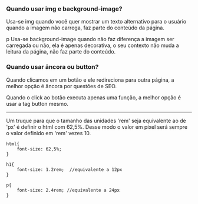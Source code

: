  ### Quando usar img e background-image?
 
 <p> Usa-se img quando você quer mostrar um texto alternativo para o usuário quando a imagem não carrega, faz parte do conteúdo da página.</p>p
  Usa-se background-image quando não faz diferença a imagem ser carregada ou não, ela é apenas decorativa, o seu contexto não muda a leitura da página, não faz parte do conteúdo.<br>

### Quando usar âncora ou button?

<p>Quando clicamos em um botão e ele redireciona para outra página, a melhor opção é âncora por questões de SEO.</p>
Quando o click ao botão executa apenas uma função, a melhor opção é usar a tag button mesmo.<br>

--- 

<p>Um truque para que o tamanho das unidades 'rem' seja equivalente ao de 'px' é definir
o html com 62,5%.
Desse modo o valor em píxel será sempre o valor definido em 'rem' vezes 10.</p>

```
html{
    font-size: 62,5%;
}

h1{
    font-size: 1.2rem;  //equivalente a 12px
}

p{
    font-size: 2.4rem; //equivalente a 24px
}
```
